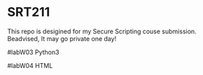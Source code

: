 # SRT211
This repo is desigined for my Secure Scripting couse submission.
Beadvised, It may go private one day!

#labW03
Python3

#labW04
HTML